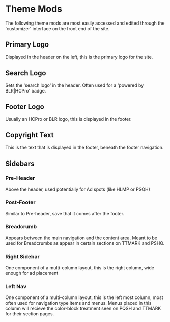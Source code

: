 # Theme Mods

The following theme mods are most easily accessed and edited through the 'customizer' interface on the front end of the site.

## Primary Logo
Displayed in the header on the left, this is the primary logo for the site.

## Search Logo
Sets the 'search logo' in the header.  Often used for a 'powered by BLR|HCPro' badge.

## Footer Logo
Usually an HCPro or BLR logo, this is displayed in the footer.

## Copyright Text
This is the text that is displayed in the footer, beneath the footer navigation.

## Sidebars

### Pre-Header
Above the header, used potentially for Ad spots (like HLMP or PSQH)

### Post-Footer
Similar to Pre-header, save that it comes after the footer.

### Breadcrumb
Appears between the main navigation and the content area.  Meant to be used for Breadcrumbs as appear in certain sections on TTMARK and PSHQ.

### Right Sidebar
One component of a multi-column layout, this is the right column, wide enough for ad placement

### Left Nav
One component of a multi-column layout, this is the left most column, most often used for navigation type items and menus.  Menus placed in this column will recieve the color-block treatment seen on PQSH and TTMARK for their section pages.
